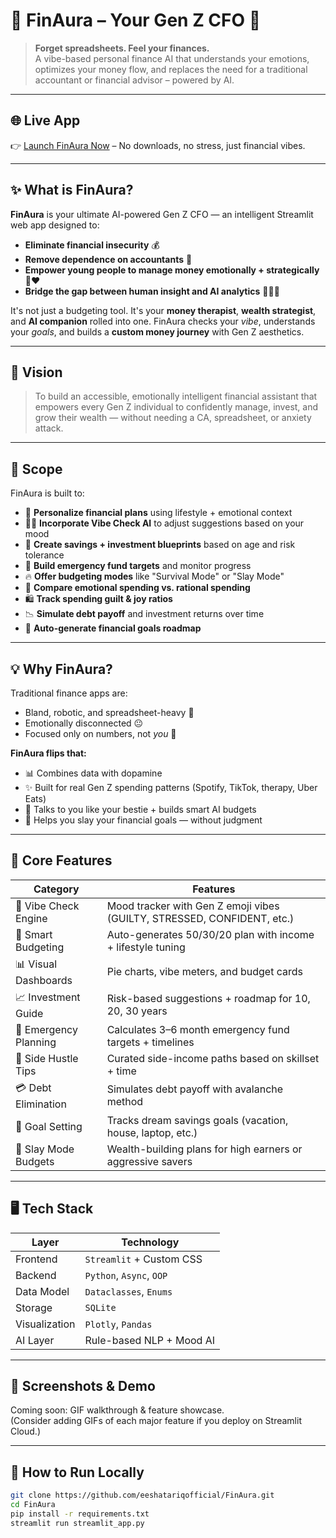 # 💸 FinAura – Your Gen Z CFO 🤘

> **Forget spreadsheets. Feel your finances.**  
> A vibe-based personal finance AI that understands your emotions, optimizes your money flow, and replaces the need for a traditional accountant or financial advisor – powered by AI.

---

## 🌐 Live App

👉 [Launch FinAura Now](https://finaura.streamlit.app/) – No downloads, no stress, just financial vibes.

---

## ✨ What is FinAura?

**FinAura** is your ultimate AI-powered Gen Z CFO — an intelligent Streamlit web app designed to:
- **Eliminate financial insecurity** 💰
- **Remove dependence on accountants** 🧾
- **Empower young people to manage money emotionally + strategically** 🧠❤️
- **Bridge the gap between human insight and AI analytics** 🤖👩‍💼

It's not just a budgeting tool. It's your **money therapist**, **wealth strategist**, and **AI companion** rolled into one. FinAura checks your *vibe*, understands your *goals*, and builds a **custom money journey** with Gen Z aesthetics.

---

## 🧭 Vision

> To build an accessible, emotionally intelligent financial assistant that empowers every Gen Z individual to confidently manage, invest, and grow their wealth — without needing a CA, spreadsheet, or anxiety attack.

---

## 🔭 Scope

FinAura is built to:

- 🎯 **Personalize financial plans** using lifestyle + emotional context  
- 🧘‍♀️ **Incorporate Vibe Check AI** to adjust suggestions based on your mood  
- 💸 **Create savings + investment blueprints** based on age and risk tolerance  
- 🚨 **Build emergency fund targets** and monitor progress  
- 🔥 **Offer budgeting modes** like "Survival Mode" or "Slay Mode"  
- 🤖 **Compare emotional spending vs. rational spending**  
- 🛍️ **Track spending guilt & joy ratios**  
- 📉 **Simulate debt payoff** and investment returns over time  
- 🏦 **Auto-generate financial goals roadmap**

---

## 💡 Why FinAura?

Traditional finance apps are:
- Bland, robotic, and spreadsheet-heavy 🧮
- Emotionally disconnected 😐
- Focused only on numbers, not *you* 🫵

**FinAura flips that:**
- 📊 Combines data with dopamine  
- ✨ Built for real Gen Z spending patterns (Spotify, TikTok, therapy, Uber Eats)  
- 🤗 Talks to you like your bestie + builds smart AI budgets  
- 🎯 Helps you slay your financial goals — without judgment  

---

## 🌈 Core Features

| Category              | Features                                                                 |
|-----------------------|--------------------------------------------------------------------------|
| 💬 Vibe Check Engine   | Mood tracker with Gen Z emoji vibes (GUILTY, STRESSED, CONFIDENT, etc.) |
| 💸 Smart Budgeting     | Auto-generates 50/30/20 plan with income + lifestyle tuning              |
| 📊 Visual Dashboards   | Pie charts, vibe meters, and budget cards                               |
| 📈 Investment Guide    | Risk-based suggestions + roadmap for 10, 20, 30 years                    |
| 💼 Emergency Planning  | Calculates 3–6 month emergency fund targets + timelines                 |
| 🚀 Side Hustle Tips    | Curated side-income paths based on skillset + time                      |
| 💳 Debt Elimination    | Simulates debt payoff with avalanche method                             |
| 🎯 Goal Setting        | Tracks dream savings goals (vacation, house, laptop, etc.)              |
| 👑 Slay Mode Budgets   | Wealth-building plans for high earners or aggressive savers             |

---

## 🖥️ Tech Stack

| Layer         | Technology                  |
|---------------|-----------------------------|
| Frontend      | `Streamlit` + Custom CSS    |
| Backend       | `Python`, `Async`, `OOP`    |
| Data Model    | `Dataclasses`, `Enums`      |
| Storage       | `SQLite`                    |
| Visualization | `Plotly`, `Pandas`          |
| AI Layer      | Rule-based NLP + Mood AI    |

---

## 🎥 Screenshots & Demo

Coming soon: GIF walkthrough & feature showcase.  
(Consider adding GIFs of each major feature if you deploy on Streamlit Cloud.)

---

## 🚀 How to Run Locally

```bash
git clone https://github.com/eeshatariqofficial/FinAura.git
cd FinAura
pip install -r requirements.txt
streamlit run streamlit_app.py
